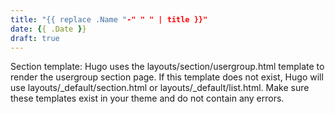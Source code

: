 ```yaml
---
title: "{{ replace .Name "-" " " | title }}"
date: {{ .Date }}
draft: true
---
```




Section template: Hugo uses the layouts/section/usergroup.html template to render the usergroup section page. If this template does not exist, Hugo will use layouts/_default/section.html or layouts/_default/list.html. Make sure these templates exist in your theme and do not contain any errors.


